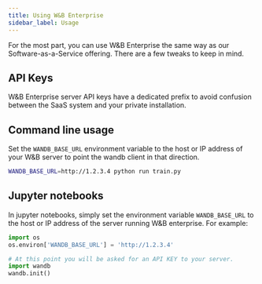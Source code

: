 ```yaml
---
title: Using W&B Enterprise
sidebar_label: Usage
---
```


For the most part, you can use W&B Enterprise the same way as our Software-as-a-Service offering. There are a few tweaks to keep in mind.

## API Keys

W&B Enterprise server API keys have a dedicated prefix to avoid confusion between the SaaS system and your private installation.

## Command line usage

Set the `WANDB_BASE_URL` environment variable to the host or IP address of your W&B server to point the wandb client in that direction.

```sh
WANDB_BASE_URL=http://1.2.3.4 python run train.py
```

## Jupyter notebooks

In jupyter notebooks, simply set the environment variable `WANDB_BASE_URL` to the host or IP address of the server running W&B enterprise. For example:

```python
import os
os.environ['WANDB_BASE_URL'] = 'http://1.2.3.4'

# At this point you will be asked for an API KEY to your server.
import wandb
wandb.init()
```
